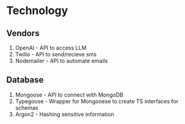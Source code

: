 # Technology

## Vendors ##
1. OpenAI - API to access LLM
2. Twilio - API to send/recieve sms
3. Nodemailer - API to automate emails

## Database ##
1. Mongoose - API to connect with MongoDB
2. Typegoose - Wrapper for Mongooese to create TS interfaces for schemas
3. Argon2 - Hashing sensitive information